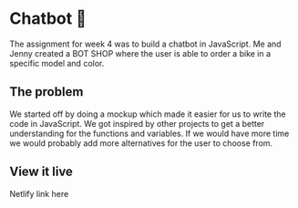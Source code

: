 # Chatbot 🤖

The assignment for week 4 was to build a chatbot in JavaScript. Me and Jenny created a BOT SHOP where the user is able to order a bike in a specific model and color.

## The problem

We started off by doing a mockup which made it easier for us to write the code in JavaScript. We got inspired by other projects to get a better understanding for the functions and variables. If we would have more time we would probably add more alternatives for the user to choose from.

## View it live

Netlify link here
